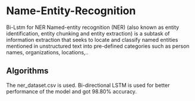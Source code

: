 # Name-Entity-Recognition
Bi-Lstm for NER
Named-entity recognition (NER) (also known as entity identification, entity chunking and entity extraction) is a subtask of information extraction that seeks to locate and classify named entities mentioned in unstructured text into pre-defined categories such as person names, organizations, locations,..

## Algorithms
The ner_dataset.csv is used.
Bi-directional LSTM is used for better performance of the model and got 98.80% accuracy.


